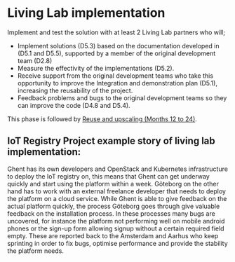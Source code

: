 # Living Lab implementation

Implement and test the solution with at least 2 Living Lab partners who will;

* Implement solutions (D5.3) based on the documentation developed in (D5.1 and D5.5), supported by a member of the original development team (D2.8)
* Measure the effectivity of the implementations (D5.2). 
* Receive support from the original development teams who take this opportunity to improve the Integration and demonstration plan (D5.1), increasing the reusability of the project.
* Feedback problems and bugs to the original development teams so they can  improve the code (D4.8 and D5.4).

This phase is followed by [Reuse and upscaling (Months 12 to 24)](7-reuse-and-scaling.md).

## IoT Registry Project example story of living lab implementation:
Ghent has its own developers and OpenStack and Kubernetes infrastructure to deploy the IoT registry on, this means that Ghent can get underway quickly and start using the platform within a week. Göteborg on the other hand has to work with an external freelance developer that needs to deploy the platform on a cloud service. While Ghent is able to give feedback on the actual platform quickly, the process Göteborg goes through give valuable feedback on the installation process. In these processes many bugs are uncovered, for instance the platform not performing well on mobile android phones or the sign-up form allowing signup without a certain required field empty. These are reported back to the Amsterdam and Aarhus who keep sprinting in order to fix bugs, optimise performance and provide the stability the platform needs.
